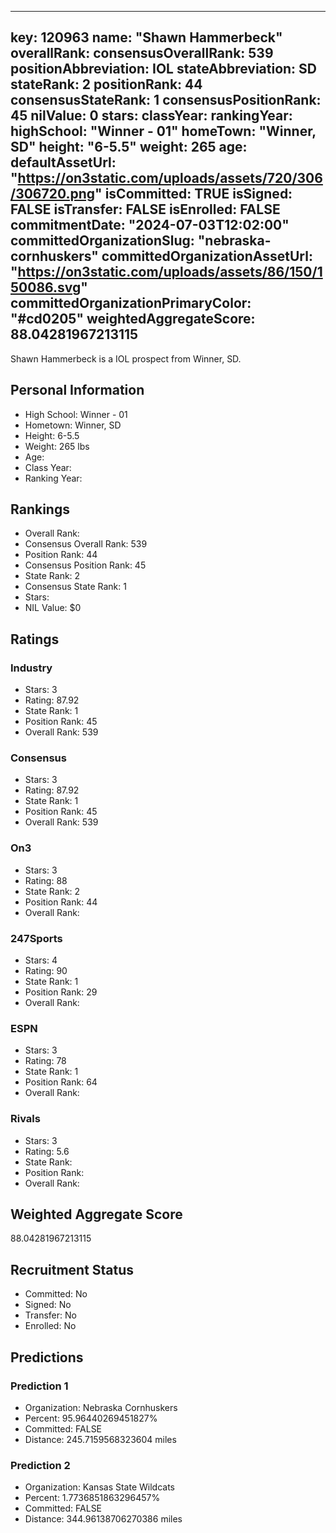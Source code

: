 ---
  key: 120963
  name: "Shawn Hammerbeck"
  overallRank: 
  consensusOverallRank: 539
  positionAbbreviation: IOL
  stateAbbreviation: SD
  stateRank: 2
  positionRank: 44
  consensusStateRank: 1
  consensusPositionRank: 45
  nilValue: 0
  stars: 
  classYear: 
  rankingYear: 
  highSchool: "Winner - 01"
  homeTown: "Winner, SD"
  height: "6-5.5"
  weight: 265
  age: 
  defaultAssetUrl: "https://on3static.com/uploads/assets/720/306/306720.png"
  isCommitted: TRUE
  isSigned: FALSE
  isTransfer: FALSE
  isEnrolled: FALSE
  commitmentDate: "2024-07-03T12:02:00"
  committedOrganizationSlug: "nebraska-cornhuskers"
  committedOrganizationAssetUrl: "https://on3static.com/uploads/assets/86/150/150086.svg"
  committedOrganizationPrimaryColor: "#cd0205"
  weightedAggregateScore: 88.04281967213115
  ---
  
  Shawn Hammerbeck is a IOL prospect from Winner, SD.
  
  ## Personal Information
  - High School: Winner - 01
  - Hometown: Winner, SD
  - Height: 6-5.5
  - Weight: 265 lbs
  - Age: 
  - Class Year: 
  - Ranking Year: 
  
  ## Rankings
  - Overall Rank: 
  - Consensus Overall Rank: 539
  - Position Rank: 44
  - Consensus Position Rank: 45
  - State Rank: 2
  - Consensus State Rank: 1
  - Stars: 
  - NIL Value: $0
  
  ## Ratings
  
  ### Industry
  - Stars: 3
  - Rating: 87.92
  - State Rank: 1
  - Position Rank: 45
  - Overall Rank: 539
  
  ### Consensus
  - Stars: 3
  - Rating: 87.92
  - State Rank: 1
  - Position Rank: 45
  - Overall Rank: 539
  
  ### On3
  - Stars: 3
  - Rating: 88
  - State Rank: 2
  - Position Rank: 44
  - Overall Rank: 
  
  ### 247Sports
  - Stars: 4
  - Rating: 90
  - State Rank: 1
  - Position Rank: 29
  - Overall Rank: 
  
  ### ESPN
  - Stars: 3
  - Rating: 78
  - State Rank: 1
  - Position Rank: 64
  - Overall Rank: 
  
  ### Rivals
  - Stars: 3
  - Rating: 5.6
  - State Rank: 
  - Position Rank: 
  - Overall Rank: 
  
  ## Weighted Aggregate Score
  88.04281967213115
  
  ## Recruitment Status
  - Committed: No
  - Signed: No
  - Transfer: No
  - Enrolled: No
  
  
  
  ## Predictions
  
  ### Prediction 1
  - Organization: Nebraska Cornhuskers
  - Percent: 95.96440269451827%
  - Committed: FALSE
  - Distance: 245.7159568323604 miles
  
  ### Prediction 2
  - Organization: Kansas State Wildcats
  - Percent: 1.7736851863296457%
  - Committed: FALSE
  - Distance: 344.96138706270386 miles
  